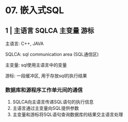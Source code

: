 # 07. 嵌入式SQL

## 1 | 主语言 SQLCA 主变量 游标

主语言: C++, JAVA

SQLCA: sql communication area (SQL通信区)

主变量: sql使用主语言中的变量

游标: 一段缓冲区, 用于存放sql的执行结果

### 数据库和源程序工作单元间的通信

1. SQLCA向主语言传递SQL语句的执行信息
2. 主语言通过主变量向SQL提供参数
3. 主变量和游标将SQL语句查询数据库的结果交主语言处理